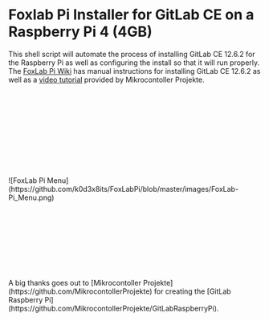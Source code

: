 # Foxlab Pi Installer for GitLab CE on a Raspberry Pi 4 (4GB)
This shell script will automate the process of installing GitLab CE 12.6.2 for the Raspberry Pi as well as configuring the install so that it will run properly. The [FoxLab Pi Wiki]() has manual instructions for installing GitLab CE 12.6.2 as well as a [video tutorial]() provided by Mikrocontoller Projekte.
 
<br>  
<br>
<br>  
<br>
<br>  
<br>
<br>  
<br>
<br>
<br>  
![FoxLab Pi Menu](https://github.com/k0d3x8its/FoxLabPi/blob/master/images/FoxLab-Pi_Menu.png)
<br>  
<br>
<br>  
<br>
<br>  
<br>
<br>  
<br>
<br>  
<br>
A big thanks goes out to [Mikrocontoller Projekte](https://github.com/MikrocontollerProjekte) for creating the [GitLab Raspberry Pi](https://github.com/MikrocontollerProjekte/GitLabRaspberryPi). 
